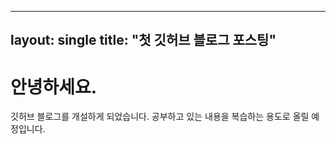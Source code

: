 ----
layout: single
title: "첫 깃허브 블로그 포스팅"
----


# **안녕하세요.**
깃허브 블로그를 개설하게 되었습니다.
공부하고 있는 내용을 복습하는 용도로 올릴 예정입니다.
